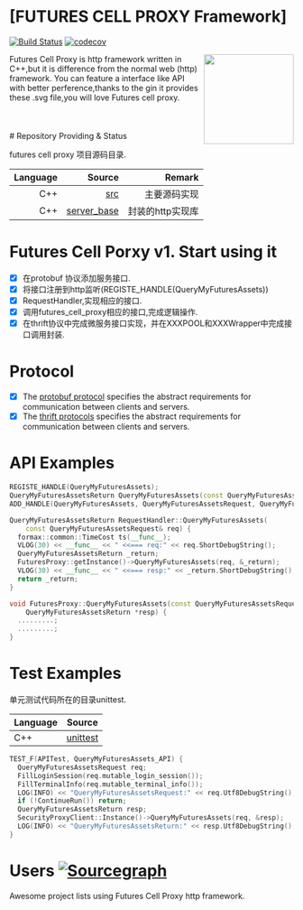 [FUTURES CELL PROXY Framework]
============================

[![Build Status](https://travis-ci.org/gin-gonic/gin.svg)](#html)
 [![codecov](https://codecov.io/gh/gin-gonic/gin/branch/master/graph/badge.svg)](#html)

<img align="right" width="159px" high="140" src="http://static.jrq.com/uploads/image/oa/2017/11/15/5a0bee8b3cd23phpGgOYpe.png">
Futures Cell Proxy is http framework written in C++,but it is difference from the normal web (http) framework. You can feature a interface like API with better perference,thanks to the gin it provides these .svg file,you will love Futures cell proxy.
<br/><br/><br/><br/>
# Repository Providing & Status

futures cell proxy 项目源码目录.

| Language                | Source                              | Remark                         |
|------------------------:|------------------------------------:|-------------------------------:|
| C++                     | [src](src)                          | 主要源码实现                   |
| C++                     | [server_base](server_base)          | 封装的http实现库               |

# Futures Cell Porxy v1. Start using it

- [x] 在protobuf 协议添加服务接口.
- [x] 将接口注册到http监听(REGISTE_HANDLE(QueryMyFuturesAssets))
- [x] RequestHandler,实现相应的接口.
- [x] 调用futures_cell_proxy相应的接口,完成逻辑操作.
- [x] 在thrift协议中完成微服务接口实现，并在XXXPOOL和XXXWrapper中完成接口调用封装.

# Protocol
- [x] The [protobuf protocol](proto) specifies the abstract requirements for communication between
      clients and servers.
- [x] The [thrift protocols](../protocols)  specifies the abstract requirements for communication between
      clients and servers.

# API Examples

```CPP
REGISTE_HANDLE(QueryMyFuturesAssets);
QueryMyFuturesAssetsReturn QueryMyFuturesAssets(const QueryMyFuturesAssetsRequest& req);
ADD_HANDLE(QueryMyFuturesAssets, QueryMyFuturesAssetsRequest, QueryMyFuturesAssetsReturn);

QueryMyFuturesAssetsReturn RequestHandler::QueryMyFuturesAssets(
    const QueryMyFuturesAssetsRequest& req) {
  formax::common::TimeCost ts(__func__);
  VLOG(30) << __func__ << " <<=== req:" << req.ShortDebugString();
  QueryMyFuturesAssetsReturn _return;
  FuturesProxy::getInstance()->QueryMyFuturesAssets(req, &_return);
  VLOG(30) << __func__ << " <<=== resp:" << _return.ShortDebugString();
  return _return;
}

void FuturesProxy::QueryMyFuturesAssets(const QueryMyFuturesAssetsRequest& req,
    QueryMyFuturesAssetsReturn *resp) {
  .........;
  .........;
}

```
# Test Examples

单元测试代码所在的目录unittest.

| Language                | Source                              |
|-------------------------|-------------------------------------|
| C++                     | [unittest](unittest)                |

```CPP
TEST_F(APITest, QueryMyFuturesAssets_API) {
  QueryMyFuturesAssetsRequest req;
  FillLoginSession(req.mutable_login_session());
  FillTerminalInfo(req.mutable_terminal_info());
  LOG(INFO) << "QueryMyFuturesAssetsRequest:" << req.Utf8DebugString();
  if (!ContinueRun()) return;
  QueryMyFuturesAssetsReturn resp;
  SecurityProxyClient::Instance()->QueryMyFuturesAssets(req, &resp);
  LOG(INFO) << "QueryMyFuturesAssetsReturn:" << resp.Utf8DebugString();
}
```

# Users  [![Sourcegraph](https://sourcegraph.com/github.com/gin-gonic/gin/-/badge.svg)](#html)

Awesome project lists using Futures Cell Proxy http framework.
